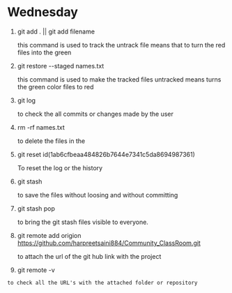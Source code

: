 # Wednesday

1) git add . || git add filename

	this command is used to track the untrack file means that to turn the red files into the green

2) git restore --staged names.txt
	
	this command is used to make the tracked files untracked means turns the green color files to red

3) git log

	to check the all commits or changes made by the user

4) rm -rf names.txt

	to delete the files in the 

5) git reset id(1ab6cfbeaa484826b7644e7341c5da8694987361) 

	To reset the log or the history

6) git stash 

	to save the files without loosing and without committing 

7) git stash pop

	to bring the git stash files visible to everyone.

9) git remote add origion https://github.com/harpreetsaini884/Community_ClassRoom.git

	 to attach the url of the git hub link with the project

10)  git remote -v	 
	
	to check all the URL's with the attached folder or repository

